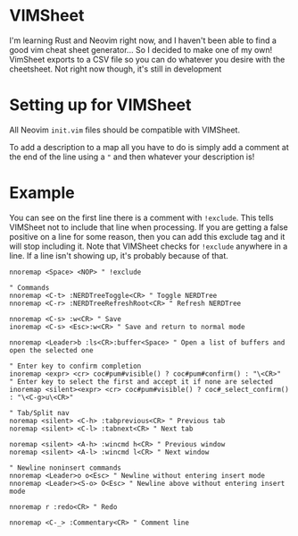 # VIMSheet
I'm learning Rust and Neovim right now, and I haven't been able to find a good vim cheat sheet generator... So I decided to make one of my own! VimSheet exports to a CSV file so you can do whatever you desire with the cheetsheet. Not right now though, it's still in development

# Setting up for VIMSheet
All Neovim `init.vim` files should be compatible with VIMSheet.

To add a description to a map all you have to do is simply add a comment at the end of the line using a `"` and then whatever your description is!

# Example
You can see on the first line there is a comment with `!exclude`. This tells VIMSheet not to include that line when processing. If you are getting a false positive on a line for some reason, then you can add this exclude tag and it will stop including it.
Note that VIMSheet checks for `!exclude` anywhere in a line. If a line isn't showing up, it's probably because of that.
```vim
nnoremap <Space> <NOP> " !exclude

" Commands
nnoremap <C-t> :NERDTreeToggle<CR> " Toggle NERDTree
nnoremap <C-r> :NERDTreeRefreshRoot<CR> " Refresh NERDTree

nnoremap <C-s> :w<CR> " Save
inoremap <C-s> <Esc>:w<CR> " Save and return to normal mode

nnoremap <Leader>b :ls<CR>:buffer<Space> " Open a list of buffers and open the selected one

" Enter key to confirm completion
inoremap <expr> <cr> coc#pum#visible() ? coc#pum#confirm() : "\<CR>"
" Enter key to select the first and accept it if none are selected
inoremap <silent><expr> <cr> coc#pum#visible() ? coc#_select_confirm() : "\<C-g>u\<CR>"

" Tab/Split nav
noremap <silent> <C-h> :tabprevious<CR> " Previous tab
noremap <silent> <C-l> :tabnext<CR> " Next tab

noremap <silent> <A-h> :wincmd h<CR> " Previous window
noremap <silent> <A-l> :wincmd l<CR> " Next window

" Newline noninsert commands
nnoremap <Leader>o o<Esc> " Newline without entering insert mode
nnoremap <Leader><S-o> O<Esc> " Newline above without entering insert mode

nnoremap r :redo<CR> " Redo

nnoremap <C-_> :Commentary<CR> " Comment line
```
